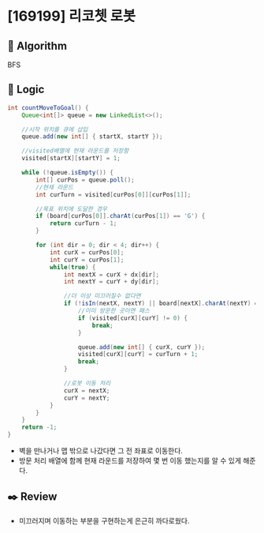 # [169199] 리코쳇 로봇

## :pushpin: **Algorithm**

BFS

## :round_pushpin: **Logic**

```java
int countMoveToGoal() {
    Queue<int[]> queue = new LinkedList<>();

    //시작 위치를 큐에 삽입
    queue.add(new int[] { startX, startY });

    //visited배열에 현재 라운드를 저장함
    visited[startX][startY] = 1;

    while (!queue.isEmpty()) {
        int[] curPos = queue.poll();
        //현재 라운드
        int curTurn = visited[curPos[0]][curPos[1]];

        //목표 위치에 도달한 경우
        if (board[curPos[0]].charAt(curPos[1]) == 'G') {
            return curTurn - 1;
        }

        for (int dir = 0; dir < 4; dir++) {
            int curX = curPos[0];
            int curY = curPos[1];
            while(true) {
                int nextX = curX + dx[dir];
                int nextY = curY + dy[dir];

                //더 이상 미끄러질수 없다면
                if (!isIn(nextX, nextY) || board[nextX].charAt(nextY) == 'D') {
                    //이미 방문한 곳이면 패스
                    if (visited[curX][curY] != 0) {
                        break;
                    }

                    queue.add(new int[] { curX, curY });
                    visited[curX][curY] = curTurn + 1;
                    break;
                }

                //로봇 이동 처리
                curX = nextX;
                curY = nextY;
            }
        }
    }
    return -1;
}
```

- 벽을 만나거나 맵 밖으로 나갔다면 그 전 좌표로 이동한다.
- 방문 처리 배열에 함께 현재 라운드를 저장하여 몇 번 이동 했는지를 알 수 있게 해준다.

## :black_nib: **Review**

- 미끄러지며 이동하는 부분을 구현하는게 은근히 까다로웠다.
